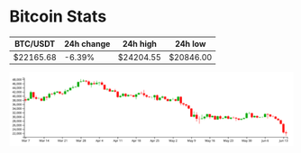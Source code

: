 # Bitcoin Stats

BTC/USDT|24h change|24h high|24h low|
|---|---|---|---|
|$22165.68|-6.39%|$24204.55|$20846.00|

<img src="./chart.svg">
